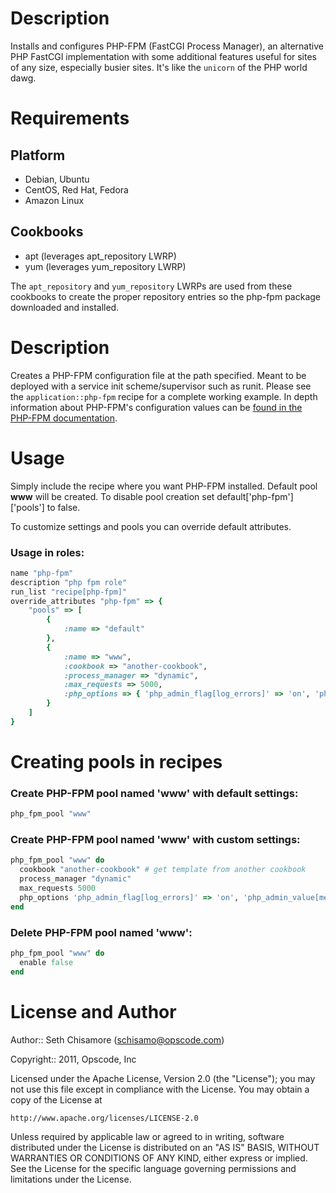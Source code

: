Description
===========

Installs and configures PHP-FPM (FastCGI Process Manager), an alternative PHP FastCGI implementation with some additional features useful for sites of any size, especially busier sites.  It's like the `unicorn` of the PHP world dawg.

Requirements
============

Platform
--------

* Debian, Ubuntu
* CentOS, Red Hat, Fedora
* Amazon Linux

Cookbooks
---------

* apt (leverages apt_repository LWRP)
* yum (leverages yum_repository LWRP)

The `apt_repository` and `yum_repository` LWRPs are used from these cookbooks to create the proper repository entries so the php-fpm package downloaded and installed.

Description
==========

Creates a PHP-FPM configuration file at the path specified.  Meant to be deployed with a service init scheme/supervisor such as runit.  Please see the `application::php-fpm` recipe for a complete working example. In depth information about PHP-FPM's configuration values can be [found in the PHP-FPM documentation](http://php-fpm.org/wiki/Configuration_File).

Usage
=====
Simply include the recipe where you want PHP-FPM installed. Default pool __www__ will be created. To disable pool creation set default['php-fpm']['pools'] to false.

To customize settings and pools you can override default attributes.

### Usage in roles:
```ruby
name "php-fpm"
description "php fpm role"
run_list "recipe[php-fpm]"
override_attributes "php-fpm" => {
	"pools" => [
		{
			:name => "default"
		},
		{
			:name => "www",
			:cookbook => "another-cookbook",
			:process_manager => "dynamic",
			:max_requests => 5000,
			:php_options => { 'php_admin_flag[log_errors]' => 'on', 'php_admin_value[memory_limit]' => '32M' }
		}
	]
}
```

Creating pools in recipes
=========================
### Create PHP-FPM pool named 'www' with default settings:
```ruby
php_fpm_pool "www"
```

### Create PHP-FPM pool named 'www' with custom settings:
```ruby
php_fpm_pool "www" do
  cookbook "another-cookbook" # get template from another cookbook
  process_manager "dynamic"
  max_requests 5000
  php_options 'php_admin_flag[log_errors]' => 'on', 'php_admin_value[memory_limit]' => '32M'
end
```

### Delete PHP-FPM pool named 'www':
```ruby
php_fpm_pool "www" do
  enable false
end
```

License and Author
==================

Author:: Seth Chisamore (<schisamo@opscode.com>)

Copyright:: 2011, Opscode, Inc

Licensed under the Apache License, Version 2.0 (the "License");
you may not use this file except in compliance with the License.
You may obtain a copy of the License at

    http://www.apache.org/licenses/LICENSE-2.0

Unless required by applicable law or agreed to in writing, software
distributed under the License is distributed on an "AS IS" BASIS,
WITHOUT WARRANTIES OR CONDITIONS OF ANY KIND, either express or implied.
See the License for the specific language governing permissions and
limitations under the License.
